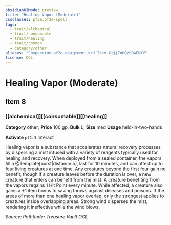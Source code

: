 ```yaml
---
obsidianUIMode: preview
title: "Healing Vapor (Moderate)"
cssclasses: pf2e,pf2e-spell
tags:
  - trait/alchemical
  - trait/consumable
  - trait/healing
  - trait/common
  - category/other
aliases: "Compendium.pf2e.equipment-srd.Item.Xjjj7uHQzbOwENYV"
license: OGL
---
```

# Healing Vapor (Moderate)
## Item 8
### [[alchemical]][[consumable]][[healing]]

**Category** other; 
**Price** 100 gp; 
**Bulk** L; **Size** med
**Usage** held-in-two-hands

**Activate** `pf2:3` Interact

Healing vapor is a substance that accelerates natural recovery processes by dispersing a mist infused with a variety of reagents typically used for healing and recovery. When deployed from a sealed container, the vapors fill a @Template\[burst|distance:5\], last for 10 minutes, and can affect up to four living creatures at one time. Any creatures beyond the first four gain no benefit, though if a creature leaves before the duration is over, a new creature that enters can benefit from the mist. A creature benefiting from the vapors regains 1 Hit Point every minute. While affected, a creature also gains a +1 item bonus to saving throws against diseases and poisons. If the areas of more than one healing vapor overlap, only the strongest applies to creatures inside overlapping areas. Strong wind disperses the mist, rendering it ineffective while the wind blows.

*Source: Pathfinder Treasure Vault*
*OGL*